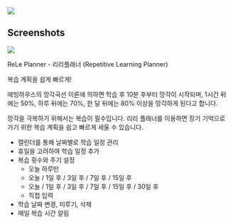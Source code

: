 <image src="Resource/logo.png" >

## Screenshots
<image src="Resource/screenshot.jpeg">


ReLe Planner - 리리플래너
(Repetitive Learning Planner)

복습 계획을 쉽게 빠르게!

에빙하우스의 망각곡선 이론에 의하면 학습 후 10분 후부터 망각이 시작되며, 1시간 뒤에는 50%, 하루 뒤에는 70%, 한 달 뒤에는 80% 이상을 망각하게 된다고 합니다.

망각을 극복하기 위해서는 복습이 필수입니다.
리리 플래너를 이용하면 장기 기억으로 가기 위한 복습 계획을 쉽고 빠르게 세울 수 있습니다.

* 캘린더를 통해  날짜별로 학습 일정 관리
* 휴일을 고려하여 학습 일정 추가
* 복습 횟수와 주기 설정
    - 오늘 하루만
    - 오늘 / 1일 후 / 3일 후 / 7일 후 / 15일 후
    - 오늘 / 1일 후 / 3일 후 /  7일 후 / 15일 후 / 30일 후 
    - 직접 입력 
* 학습 날짜 변경, 미루기, 삭제
* 매일 복습 시간 알림